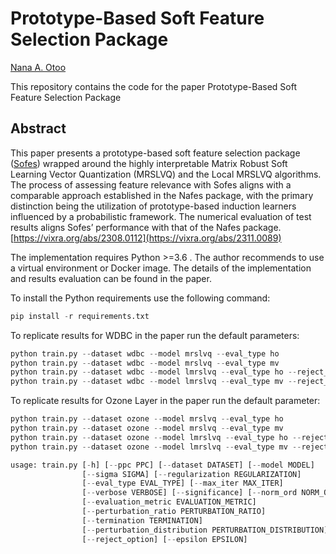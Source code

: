 # Prototype-Based Soft Feature Selection Package
[Nana A. Otoo](https://github.com/naotoo1)

This repository contains the code for the paper Prototype-Based Soft Feature Selection Package


## Abstract
This paper presents a prototype-based soft feature selection package ([Sofes](https://pypi.org/project/sofes/)) wrapped around the
highly interpretable Matrix Robust Soft Learning Vector Quantization (MRSLVQ) and the Local
MRSLVQ algorithms. The process of assessing feature relevance with Sofes aligns with a comparable
approach established in the Nafes package, with the primary distinction being the utilization of
prototype-based induction learners influenced by a probabilistic framework. The numerical evaluation
of test results aligns Sofes’ performance with that of the Nafes package.
[https://vixra.org/abs/2308.0112](https://vixra.org/abs/2311.0089)



The implementation requires Python >=3.6 . The author recommends to use a virtual environment or Docker image.
The details of the implementation and results evaluation can be found in the paper.

To install the Python requirements use the following command:

```python
pip install -r requirements.txt 
```

To replicate results for WDBC in the paper run the default parameters:

```python
python train.py --dataset wdbc --model mrslvq --eval_type ho
python train.py --dataset wdbc --model mrslvq --eval_type mv
python train.py --dataset wdbc --model lmrslvq --eval_type ho --reject_option
python train.py --dataset wdbc --model lmrslvq --eval_type mv --reject_option

```

To replicate results for Ozone Layer in the paper run the default parameter:
```python
python train.py --dataset ozone --model mrslvq --eval_type ho
python train.py --dataset ozone --model mrslvq --eval_type mv
python train.py --dataset ozone --model lmrslvq --eval_type ho --reject_option
python train.py --dataset ozone --model lmrslvq --eval_type mv --reject_option

```

```python
usage: train.py [-h] [--ppc PPC] [--dataset DATASET] [--model MODEL]
                [--sigma SIGMA] [--regularization REGULARIZATION]
                [--eval_type EVAL_TYPE] [--max_iter MAX_ITER]
                [--verbose VERBOSE] [--significance] [--norm_ord NORM_ORD]
                [--evaluation_metric EVALUATION_METRIC]
                [--perturbation_ratio PERTURBATION_RATIO]
                [--termination TERMINATION]
                [--perturbation_distribution PERTURBATION_DISTRIBUTION]
                [--reject_option] [--epsilon EPSILON]
```

 

